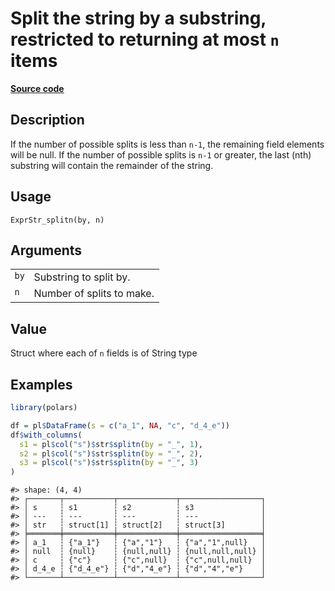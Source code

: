 

# Split the string by a substring, restricted to returning at most <code>n</code> items

[**Source code**](https://github.com/pola-rs/r-polars/tree/main/R/expr__string.R#L751)

## Description

If the number of possible splits is less than <code>n-1</code>, the
remaining field elements will be null. If the number of possible splits
is <code>n-1</code> or greater, the last (nth) substring will contain
the remainder of the string.

## Usage

<pre><code class='language-R'>ExprStr_splitn(by, n)
</code></pre>

## Arguments

<table>
<tr>
<td style="white-space: nowrap; font-family: monospace; vertical-align: top">
<code id="by">by</code>
</td>
<td>
Substring to split by.
</td>
</tr>
<tr>
<td style="white-space: nowrap; font-family: monospace; vertical-align: top">
<code id="n">n</code>
</td>
<td>
Number of splits to make.
</td>
</tr>
</table>

## Value

Struct where each of <code>n</code> fields is of String type

## Examples

``` r
library(polars)

df = pl$DataFrame(s = c("a_1", NA, "c", "d_4_e"))
df$with_columns(
  s1 = pl$col("s")$str$splitn(by = "_", 1),
  s2 = pl$col("s")$str$splitn(by = "_", 2),
  s3 = pl$col("s")$str$splitn(by = "_", 3)
)
```

    #> shape: (4, 4)
    #> ┌───────┬───────────┬─────────────┬──────────────────┐
    #> │ s     ┆ s1        ┆ s2          ┆ s3               │
    #> │ ---   ┆ ---       ┆ ---         ┆ ---              │
    #> │ str   ┆ struct[1] ┆ struct[2]   ┆ struct[3]        │
    #> ╞═══════╪═══════════╪═════════════╪══════════════════╡
    #> │ a_1   ┆ {"a_1"}   ┆ {"a","1"}   ┆ {"a","1",null}   │
    #> │ null  ┆ {null}    ┆ {null,null} ┆ {null,null,null} │
    #> │ c     ┆ {"c"}     ┆ {"c",null}  ┆ {"c",null,null}  │
    #> │ d_4_e ┆ {"d_4_e"} ┆ {"d","4_e"} ┆ {"d","4","e"}    │
    #> └───────┴───────────┴─────────────┴──────────────────┘
